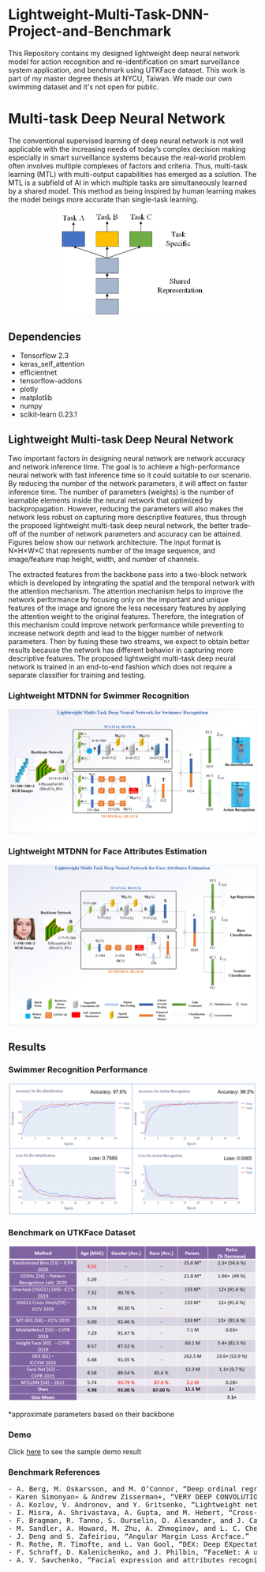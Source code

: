 # Lightweight-Multi-Task-DNN-Project-and-Benchmark
 This Repository contains my designed lightweight deep neural network model for action recognition and re-identification on smart surveillance system application, and benchmark using UTKFace dataset. This work is part of my master degree thesis at NYCU, Taiwan. We made our own swimming dataset and it's not open for public.

# Multi-task Deep Neural Network
The conventional supervised learning of deep neural network is not well applicable with the increasing needs of today’s complex decision making especially in smart surveillance systems because the real-world problem often involves multiple complexes of factors and criteria. Thus, multi-task learning (MTL) with multi-output capabilities has emerged as a solution. The MTL is a subfield of AI in which multiple tasks are simultaneously learned by a shared model. This method as being inspired by human learning makes the model beings more accurate than single-task learning. 
<p align="center">
<img src="https://github.com/farhantandia/Lightweight-Multi-Task-DNN-Project-and-Benchmark/blob/main/mtdnn-general.png", width="300"><br>
</p>

## Dependencies
- Tensorflow 2.3
- keras_self_attention
- efficientnet
- tensorflow-addons
- plotly
- matplotlib
- numpy
- scikit-learn 0.23.1

## Lightweight Multi-task Deep Neural Network
Two important factors in designing neural network are network accuracy and network inference time. The goal is to achieve a high-performance neural network with fast inference time so it could suitable to our scenario. By reducing the number of the network parameters, it will affect on faster inference time. The number of parameters (weights) is the number of learnable elements inside the neural network that optimized by backpropagation. However, reducing the parameters will also makes the network less robust on capturing more descriptive features, thus through the proposed lightweight multi-task deep neural network, the better trade-off of the number of network parameters and accuracy can be attained. Figures below show our network architecture. The input format is N×H×W×C that represents number of the image sequence, and image/feature map height, width, and number of channels.

The extracted features from the backbone pass into a two-block network which is developed by integrating the spatial and the temporal network with the attention mechanism. The attention mechanism helps to improve the network performance by focusing only on the important and unique features of the image and ignore the less necessary features by applying the attention weight to the original features. Therefore, the integration of this mechanism could improve network performance while preventing to increase network depth and lead to the bigger number of network parameters. Then by fusing these two streams, we expect to obtain better results because the network has different behavior in capturing more descriptive features. The proposed lightweight multi-task deep neural network is trained in an end-to-end fashion which does not require a separate classifier for training and testing.
### Lightweight MTDNN for Swimmer Recognition
<p align="center">
<img src="https://github.com/farhantandia/Lightweight-Multi-Task-DNN-Project-and-Benchmark/blob/main/mtdnn-swim.png"><br>
</p>

### Lightweight MTDNN for Face Attributes Estimation
<p align="center">
<img src="https://github.com/farhantandia/Lightweight-Multi-Task-DNN-Project-and-Benchmark/blob/main/mtdnn-face.png"><br>
</p>


## Results
### Swimmer Recognition Performance
<p align="center">
<img src="https://github.com/farhantandia/Lightweight-Multi-Task-DNN-Project-and-Benchmark/blob/main/results_swim.PNG"><br>
</p>

### Benchmark on UTKFace Dataset
<p align="center">
<img src="https://github.com/farhantandia/Lightweight-Multi-Task-DNN-Project-and-Benchmark/blob/main/results_utkface.PNG"><br>
</p>
*approximate parameters based on their backbone

### Demo
Click [here](https://youtu.be/CrzZb7IA-vc) to see the sample demo result

### Benchmark References

<pre>
- A. Berg, M. Oskarsson, and M. O’Connor, “Deep ordinal regression with label diversity,”
- Karen Simonyan∗ & Andrew Zisserman+, “VERY DEEP CONVOLUTIONAL NETWORKS FOR LARGE-SCALE IMAGE RECOGNITION Karen,”
- A. Kozlov, V. Andronov, and Y. Gritsenko, “Lightweight network architecture for real-time action recognition,” 
- I. Misra, A. Shrivastava, A. Gupta, and M. Hebert, “Cross-Stitch Networks for Multi-task Learning,”
- F. Bragman, R. Tanno, S. Ourselin, D. Alexander, and J. Cardoso, “Stochastic filter groups for multi-task cnns: Learning specialist and generalist convolution kernels,” 
- M. Sandler, A. Howard, M. Zhu, A. Zhmoginov, and L. C. Chen, “MobileNetV2: Inverted Residuals and Linear Bottlenecks,” 
- J. Deng and S. Zafeiriou, “Angular Margin Loss Arcface.”
- R. Rothe, R. Timofte, and L. Van Gool, “DEX: Deep EXpectation of Apparent Age from a Single Image,”
- F. Schroff, D. Kalenichenko, and J. Philbin, “FaceNet: A unified embedding for face recognition and clustering,”
- A. V. Savchenko, “Facial expression and attributes recognition based on multi-task learning of lightweight neural networks,” 

</pre>
